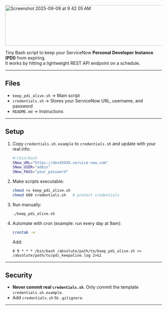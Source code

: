 <img width="578" height="130" alt="Screenshot 2025-09-09 at 9 42 05 AM" src="https://github.com/user-attachments/assets/eca07d82-7795-4edf-9d6d-c5db607d6918" />

Tiny Bash script to keep your ServiceNow **Personal Developer Instance (PDI)** from expiring.  
It works by hitting a lightweight REST API endpoint on a schedule.

---

## Files
- `keep_pdi_alive.sh` → Main script
- `credentials.sh` → Stores your ServiceNow URL, username, and password
- `README.md` → Instructions


---

## Setup

1. Copy `credentials.sh.example` to `credentials.sh` and update with your real info:
   ```bash
   #!/bin/bash
   SNow_URL="https://devXXXXX.service-now.com"
   SNow_USER="admin"
   SNow_PASS="your_password"
   ```

2. Make scripts executable:
   ```bash
   chmod +x keep_pdi_alive.sh
   chmod 600 credentials.sh   # protect credentials
   ```

3. Run manually:
   ```bash
   ./keep_pdi_alive.sh
   ```

4. Automate with cron (example: run every day at 9am):
   ```bash
   crontab -e
   ```
   Add:
   ```
   0 9 * * * /bin/bash /absolute/path/to/keep_pdi_alive.sh >> /absolute/path/to/pdi_keepalive.log 2>&1
   ```

---

## Security
- **Never commit real `credentials.sh`**. Only commit the template `credentials.sh.example`.
- Add `credentials.sh` to `.gitignore`.

---
